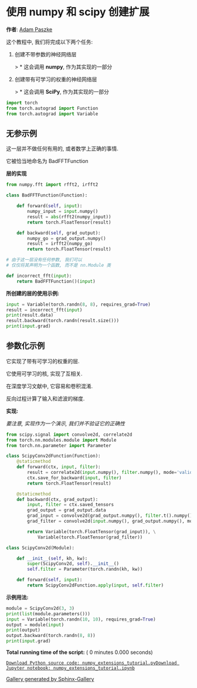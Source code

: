 # 使用 numpy 和 scipy 创建扩展

**作者**: [Adam Paszke](https://github.com/apaszke)

这个教程中, 我们将完成以下两个任务:

1.  创建不带参数的神经网络层

    &gt; *   这会调用 **numpy**, 作为其实现的一部分

2.  创建带有可学习的权重的神经网络层

    &gt; *   这会调用 **SciPy**, 作为其实现的一部分

```py
import torch
from torch.autograd import Function
from torch.autograd import Variable

```

## 无参示例

这一层并不做任何有用的, 或者数学上正确的事情.

它被恰当地命名为 BadFFTFunction

**层的实现**

```py
from numpy.fft import rfft2, irfft2

class BadFFTFunction(Function):

    def forward(self, input):
        numpy_input = input.numpy()
        result = abs(rfft2(numpy_input))
        return torch.FloatTensor(result)

    def backward(self, grad_output):
        numpy_go = grad_output.numpy()
        result = irfft2(numpy_go)
        return torch.FloatTensor(result)

# 由于这一层没有任何参数, 我们可以
# 仅仅将其声明为一个函数, 而不是 nn.Module 类

def incorrect_fft(input):
    return BadFFTFunction()(input)

```

**所创建的层的使用示例:**

```py
input = Variable(torch.randn(8, 8), requires_grad=True)
result = incorrect_fft(input)
print(result.data)
result.backward(torch.randn(result.size()))
print(input.grad)

```

## 参数化示例

它实现了带有可学习的权重的层.

它使用可学习的核, 实现了互相关.

在深度学习文献中, 它容易和卷积混淆.

反向过程计算了输入和滤波的梯度.

**实现:**

_要注意, 实现作为一个演示, 我们并不验证它的正确性_

```py
from scipy.signal import convolve2d, correlate2d
from torch.nn.modules.module import Module
from torch.nn.parameter import Parameter

class ScipyConv2dFunction(Function):
    @staticmethod
    def forward(ctx, input, filter):
        result = correlate2d(input.numpy(), filter.numpy(), mode='valid')
        ctx.save_for_backward(input, filter)
        return torch.FloatTensor(result)

    @staticmethod
    def backward(ctx, grad_output):
        input, filter = ctx.saved_tensors
        grad_output = grad_output.data
        grad_input = convolve2d(grad_output.numpy(), filter.t().numpy(), mode='full')
        grad_filter = convolve2d(input.numpy(), grad_output.numpy(), mode='valid')

        return Variable(torch.FloatTensor(grad_input)), \
            Variable(torch.FloatTensor(grad_filter))

class ScipyConv2d(Module):

    def __init__(self, kh, kw):
        super(ScipyConv2d, self).__init__()
        self.filter = Parameter(torch.randn(kh, kw))

    def forward(self, input):
        return ScipyConv2dFunction.apply(input, self.filter)

```

**示例用法:**

```py
module = ScipyConv2d(3, 3)
print(list(module.parameters()))
input = Variable(torch.randn(10, 10), requires_grad=True)
output = module(input)
print(output)
output.backward(torch.randn(8, 8))
print(input.grad)

```

**Total running time of the script:** ( 0 minutes 0.000 seconds)

[`Download Python source code: numpy_extensions_tutorial.py`](../_downloads/numpy_extensions_tutorial.py)[`Download Jupyter notebook: numpy_extensions_tutorial.ipynb`](../_downloads/numpy_extensions_tutorial.ipynb)

[Gallery generated by Sphinx-Gallery](https://sphinx-gallery.readthedocs.io)